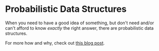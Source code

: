 # Probabilistic Data Structures

When you need to have a good idea of something, but don't need and/or
can't afford to know *exactly* the right answer, there are
probabilistic data structures.

For more how and why, check out [this blog post][blogpost].

[blogpost]: http://blog.gopheracademy.com/advent-2014/go-probably/
